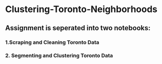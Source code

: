 # Clustering-Toronto-Neighborhoods

## Assignment is seperated into two notebooks:
  ### 1.Scraping and Cleaning Toronto Data

  ### 2. Segmenting and Clustering Toronto Data
